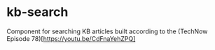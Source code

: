 kb-search
===============================================
Component for searching KB articles built according to the (TechNow Episode 78)[https://youtu.be/CdFnaYehZPQ]

